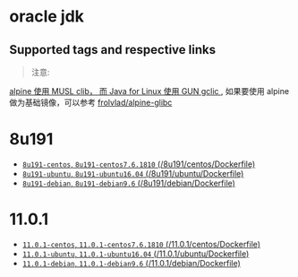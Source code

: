 # oracle jdk
## Supported tags and respective  links

> 注意:

[alpine 使用 MUSL clib， 而 Java for Linux 使用 GUN gclic ](https://stackoverflow.com/questions/45147371/docker-alpine-oracle-java-cannot-find-java/45147882#45147882), 如果要使用 alpine 做为基础镜像，可以参考 [frolvlad/alpine-glibc](https://hub.docker.com/r/frolvlad/alpine-glibc/dockerfile)


# 8u191

+ [`8u191-centos`, `8u191-centos7.6.1810` (/8u191/centos/Dockerfile) ](/8u191/centos/Dockerfile)
+ [`8u191-ubuntu`, `8u191-ubuntu16.04` (/8u191/ubuntu/Dockerfile) ](/8u191/ubuntu/Dockerfile)
+ [`8u191-debian`, `8u191-debian9.6` (/8u191/debian/Dockerfile) ](/8u191/debian/Dockerfile)

# 11.0.1

+ [`11.0.1-centos`, `11.0.1-centos7.6.1810` (/11.0.1/centos/Dockerfile) ](/11.0.1/centos/Dockerfile)
+ [`11.0.1-ubuntu`, `11.0.1-ubuntu16.04` (/11.0.1/ubuntu/Dockerfile) ](/11.0.1/ubuntu/Dockerfile)
+ [`11.0.1-debian`, `11.0.1-debian9.6` (/11.0.1/debian/Dockerfile) ](/11.0.1/debian/Dockerfile)
